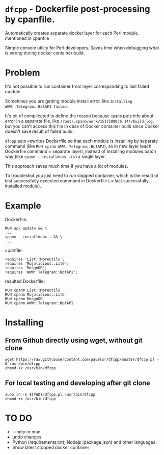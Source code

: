 # `dfcpp` - Dockerfile post-processing by cpanfile.

Automatically creates separate docker layer for each Perl module, mentioned in cpanfile

Simple console utility for Perl developers. Saves time when debugging
what is wrong during docker container build.

# Problem

It's not possible to run container from layer
corresponding to last failed module.

Sometimes you are getting module install error,
like `Installing WWW::Telegram::BotAPI failed`.

It's bit of complicated to define the reason
because `cpanm` puts info about error in a separate file,
like `/root/.cpanm/work/1517580036.144/build.log`,
but you can't access this file in case of Docker container build
since Docker doesn't save result of failed build.

`dfcpp` auto-rewrites Dockerfile so that each module
is installing by separate command
(like `RUN cpanm WWW::Telegram::BotAPI`),
so in new layer (each Dockerfile command = separate layer),
instead of installing modules batch way
(like `cpanm --installdeps .`) in a single layer.

This approach saves much time if you have a lot of modules.

To troubleshot you just need to run stopped container,
which is the result of last successfully executed command in Dockerfile
( = last successfully installed module).

# Example

Dockerfile:

```
RUN apk update && \
...
cpanm --installdeps . && \
...
```

cpanfile:

```
requires 'List::MoreUtils';
requires 'Mojolicious::Lite';
requires 'MongoDB';
requires 'WWW::Telegram::BotAPI';
```

resulted Dockerfile:

```
RUN cpanm List::MoreUtils
RUN cpanm Mojolicious::Lite
RUN cpanm MongoDB
RUN cpanm WWW::Telegram::BotAPI
```

# Installing


## From Github directly using wget, without git clone

```
wget https://raw.githubusercontent.com/pavelsr/dfcpp/master/dfcpp.pl -O /usr/bin/dfcpp
chmod +x /usr/bin/dfcpp
```

## For local testing and developing after git clone

```
sudo ln -s ${PWD}/dfcpp.pl /usr/bin/dfcpp
chmod +x /usr/bin/dfcpp
```

# TO DO

* --help or man
* undo changes
* Python (requirements.txt), Nodejs (package.json) and other languages
* Show latest stopped docker container
